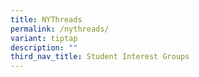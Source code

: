 ```yaml
---
title: NYThreads
permalink: /nythreads/
variant: tiptap
description: ""
third_nav_title: Student Interest Groups
---
```

